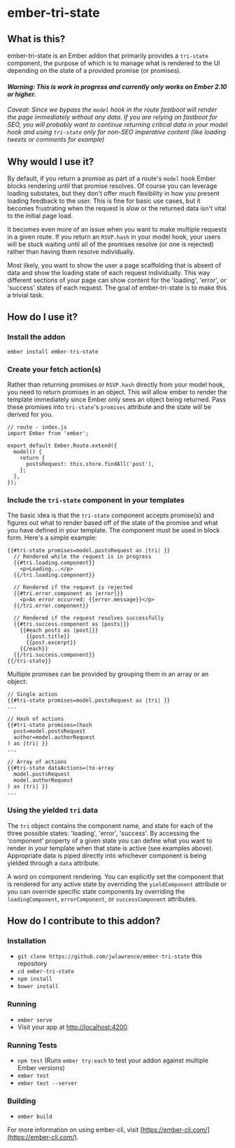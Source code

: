 # ember-tri-state

## What is this?

ember-tri-state is an Ember addon that primarily provides a `tri-state` component, the purpose of which is to manage what is rendered to the UI depending on the state of a provided promise (or promises).

#### *Warning: This is work in progress and currently only works on Ember 2.10 or higher.*

*Caveat: Since we bypass the `model` hook in the route fastboot will render the page immediately without any data. If you are relying on fastboot for SEO, you will probably want to continue returning critical data in your model hook and using `tri-state` only for non-SEO imperative content (like loading tweets or comments for example)*

## Why would I use it?

By default, if you return a promise as part of a route's `model` hook Ember blocks rendering until that promise resolves. Of course you can leverage loading substates, but they don't offer much flexibility in how you present loading feedback to the user. This is fine for basic use cases, but it becomes frustrating when the request is slow or the returned data isn't vital to the initial page load.

It becomes even more of an issue when you want to make multiple requests in a given route. If you return an `RSVP.hash` in your model hook, your users will be stuck waiting until all of the promises resolve (or one is rejected) rather than having them resolve individually.

Most likely, you want to show the user a page scaffolding that is absent of data and show the loading state of each request individually. This way different sections of your page can show content for the 'loading', 'error', or 'success' states of each request. The goal of ember-tri-state is to make this a trivial task.

## How do I use it?

### Install the addon

`ember install ember-tri-state`

### Create your fetch action(s)

Rather than returning promises or `RSVP.hash` directly from your model hook, you need to return promises in an object. This will allow ember to render the template immediately since Ember only sees an object being returned. Pass these promises into `tri-state`'s `promises` attribute and the state will be derived for you.

```
// route - index.js
import Ember from 'ember';

export default Ember.Route.extend({
  model() {
    return {
      postsRequest: this.store.findAll('post'),
    };
  },
});
```

### Include the `tri-state` component in your templates

The basic idea is that the `tri-state` component accepts promise(s) and figures out what to render based off of the state of the promise and what you have defined in your template. The component must be used in block form. Here's a simple example:

```
{{#tri-state promises=model.postsRequest as |tri| }}
  // Rendered while the request is in progress
  {{#tri.loading.component}}
    <p>Loading...</p>
  {{/tri.loading.component}}

  // Rendered if the request is rejected
  {{#tri.error.component as |error|}}
    <p>An error occurred: {{error.message}}</p>
  {{/tri.error.component}}

  // Rendered if the request resolves successfully
  {{#tri.success.component as |posts|}}
    {{#each posts as |post|}}
      {{post.title}}
      {{post.excerpt}}
    {{/each}}
  {{/tri.success.component}}
{{/tri-state}}
```

Multiple promises can be provided by grouping them in an array or an object:

```
// Single action
{{#tri-state promises=model.postsRequest as |tri| }}
...

// Hash of actions
{{#tri-state promises=(hash
  post=model.postsRequest
  author=model.authorRequest
) as |tri| }}
...

// Array of actions
{{#tri-state dataActions=(to-array
  model.postsRequest
  model.authorRequest
) as |tri| }}
...
```

### Using the yielded `tri` data

The `tri` object contains the component name, and state for each of the three possible states: 'loading', 'error', 'success'. By accessing the 'component' property of a given state you can define what you want to render in your template when that state is active (see examples above). Appropriate data is piped directly into whichever component is being yielded through a `data` attribute.

A word on component rendering. You can explicitly set the component that is rendered for any active state by overriding the `yieldComponent` attribute or you can override specific state components by overriding the `loadingComponent`, `errorComponent`, or `successComponent` attributes.

## How do I contribute to this addon?

### Installation

* `git clone https://github.com/jwlawrence/ember-tri-state` this repository
* `cd ember-tri-state`
* `npm install`
* `bower install`

### Running

* `ember serve`
* Visit your app at [http://localhost:4200](http://localhost:4200).

### Running Tests

* `npm test` (Runs `ember try:each` to test your addon against multiple Ember versions)
* `ember test`
* `ember test --server`

### Building

* `ember build`

For more information on using ember-cli, visit [https://ember-cli.com/](https://ember-cli.com/).
